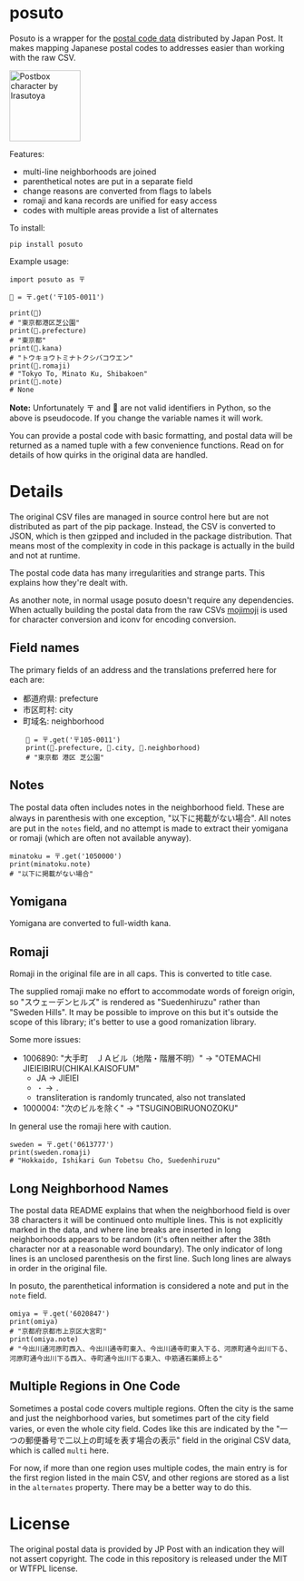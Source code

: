 # posuto

Posuto is a wrapper for the [postal code
data](https://www.post.japanpost.jp/zipcode/download.html) distributed by Japan
Post. It makes mapping Japanese postal codes to addresses easier than working
with the raw CSV.

<img src="https://github.com/polm/posuto/raw/master/postcharacter.png" width=125 height=125 alt="Postbox character by Irasutoya" />

Features:

- multi-line neighborhoods are joined
- parenthetical notes are put in a separate field
- change reasons are converted from flags to labels
- romaji and kana records are unified for easy access
- codes with multiple areas provide a list of alternates

To install:

    pip install posuto

Example usage:

    import posuto as 〒

    🗼 = 〒.get('〒105-0011')

    print(🗼)
    # "東京都港区芝公園"
    print(🗼.prefecture)
    # "東京都"
    print(🗼.kana)
    # "トウキョウトミナトクシバコウエン"
    print(🗼.romaji)
    # "Tokyo To, Minato Ku, Shibakoen"
    print(🗼.note)
    # None

**Note:** Unfortunately 〒 and 🗼 are not valid identifiers in Python, so the
above is pseudocode. If you change the variable names it will work.

You can provide a postal code with basic formatting, and postal data will be
returned as a named tuple with a few convenience functions. Read on for details
of how quirks in the original data are handled.

# Details

The original CSV files are managed in source control here but are not
distributed as part of the pip package. Instead, the CSV is converted to JSON,
which is then gzipped and included in the package distribution. That means most
of the complexity in code in this package is actually in the build and not at
runtime.

The postal code data has many irregularities and strange parts. This explains
how they're dealt with.

As another note, in normal usage posuto doesn't require any dependencies. When
actually building the postal data from the raw CSVs
[mojimoji](https://github.com/studio-ousia/mojimoji) is used for character
conversion and iconv for encoding conversion.

## Field names

The primary fields of an address and the translations preferred here for each are:

- 都道府県: prefecture
- 市区町村: city
- 町域名: neighborhood

```
    🗼 = 〒.get('〒105-0011')
    print(🗼.prefecture, 🗼.city, 🗼.neighborhood)
    # "東京都 港区 芝公園"
```

## Notes

The postal data often includes notes in the neighborhood field. These are
always in parenthesis with one exception, "以下に掲載がない場合". All notes are
put in the `notes` field, and no attempt is made to extract their yomigana or
romaji (which are often not available anyway).

    minatoku = 〒.get('1050000')
    print(minatoku.note)
    # "以下に掲載がない場合"

## Yomigana

Yomigana are converted to full-width kana. 

## Romaji

Romaji in the original file are in all caps. This is converted to title case. 

The supplied romaji make no effort to accommodate words of foreign origin, so
"スウェーデンヒルズ" is rendered as "Suedenhiruzu" rather than "Sweden Hills".
It may be possible to improve on this but it's outside the scope of this
library; it's better to use a good romanization library.

Some more issues:

- 1006890: "大手町　ＪＡビル（地階・階層不明）" → "OTEMACHI JIEIEIBIRU(CHIKAI.KAISOFUM"
  - JA → JIEIEI
  - `・` → `.`
  - transliteration is randomly truncated, also not translated
- 1000004: "次のビルを除く" → "TSUGINOBIRUONOZOKU"

In general use the romaji here with caution.

    sweden = 〒.get('0613777')
    print(sweden.romaji)
    # "Hokkaido, Ishikari Gun Tobetsu Cho, Suedenhiruzu"

## Long Neighborhood Names

The postal data README explains that when the neighborhood field is over 38
characters it will be continued onto multiple lines. This is not explicitly
marked in the data, and where line breaks are inserted in long neighborhoods
appears to be random (it's often neither after the 38th character nor at a
reasonable word boundary). The only indicator of long lines is an unclosed
parenthesis on the first line. Such long lines are always in order in the
original file.

In posuto, the parenthetical information is considered a note and put in
the `note` field. 

    omiya = 〒.get('6020847')
    print(omiya)
    # "京都府京都市上京区大宮町"
    print(omiya.note)
    # "今出川通河原町西入、今出川通寺町東入、今出川通寺町東入下る、河原町通今出川下る、河原町通今出川下る西入、寺町通今出川下る東入、中筋通石薬師上る"

## Multiple Regions in One Code

Sometimes a postal code covers multiple regions. Often the city is the same and
just the neighborhood varies, but sometimes part of the city field varies, or
even the whole city field. Codes like this are indicated by the
"一つの郵便番号で二以上の町域を表す場合の表示" field in the original CSV data,
which is called `multi` here.

For now, if more than one region uses multiple codes, the main entry is for the
first region listed in the main CSV, and other regions are stored as a list in
the `alternates` property. There may be a better way to do this.

# License

The original postal data is provided by JP Post with an indication they will
not assert copyright. The code in this repository is released under the MIT or
WTFPL license.
